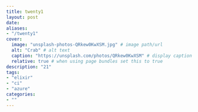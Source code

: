 ```yaml
---
title: twenty1
layout: post
date: 
aliases:
- "/twenty1"
cover:  
  image: "unsplash-photos-QRkew0KwXSM.jpg" # image path/url 
  alt: "Crab" # alt text
  caption: "https://unsplash.com/photos/QRkew0KwXSM" # display caption under cover
  relative: true # when using page bundles set this to true
description: "21"
tags:
- "elixir"
- "ci"
- "azure"
categories:
- ""
---
```


